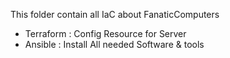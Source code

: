 This folder contain all IaC about FanaticComputers

- Terraform : Config Resource for Server
- Ansible   : Install All needed Software & tools